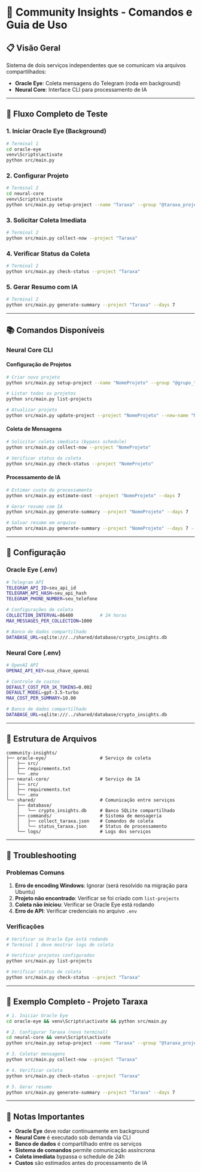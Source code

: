 # 🚀 Community Insights - Comandos e Guia de Uso

## 📋 **Visão Geral**

Sistema de dois serviços independentes que se comunicam via arquivos compartilhados:

- **Oracle Eye**: Coleta mensagens do Telegram (roda em background)
- **Neural Core**: Interface CLI para processamento de IA

---

## 🎯 **Fluxo Completo de Teste**

### **1. Iniciar Oracle Eye (Background)**
```bash
# Terminal 1
cd oracle-eye
venv\Scripts\activate
python src/main.py
```

### **2. Configurar Projeto**
```bash
# Terminal 2
cd neural-core
venv\Scripts\activate
python src/main.py setup-project --name "Taraxa" --group "@taraxa_project"
```

### **3. Solicitar Coleta Imediata**
```bash
# Terminal 2
python src/main.py collect-now --project "Taraxa"
```

### **4. Verificar Status da Coleta**
```bash
# Terminal 2
python src/main.py check-status --project "Taraxa"
```

### **5. Gerar Resumo com IA**
```bash
# Terminal 2
python src/main.py generate-summary --project "Taraxa" --days 7
```

---

## 📚 **Comandos Disponíveis**

### **Neural Core CLI**

#### **Configuração de Projetos**
```bash
# Criar novo projeto
python src/main.py setup-project --name "NomeProjeto" --group "@grupo_telegram"

# Listar todos os projetos
python src/main.py list-projects

# Atualizar projeto
python src/main.py update-project --project "NomeProjeto" --new-name "NovoNome"
```

#### **Coleta de Mensagens**
```bash
# Solicitar coleta imediata (bypass schedule)
python src/main.py collect-now --project "NomeProjeto"

# Verificar status da coleta
python src/main.py check-status --project "NomeProjeto"
```

#### **Processamento de IA**
```bash
# Estimar custo do processamento
python src/main.py estimate-cost --project "NomeProjeto" --days 7

# Gerar resumo com IA
python src/main.py generate-summary --project "NomeProjeto" --days 7

# Salvar resumo em arquivo
python src/main.py generate-summary --project "NomeProjeto" --days 7 --output "resumo.md"
```

---

## 🔧 **Configuração**

### **Oracle Eye (.env)**
```bash
# Telegram API
TELEGRAM_API_ID=seu_api_id
TELEGRAM_API_HASH=seu_api_hash
TELEGRAM_PHONE_NUMBER=seu_telefone

# Configurações de coleta
COLLECTION_INTERVAL=86400          # 24 horas
MAX_MESSAGES_PER_COLLECTION=1000

# Banco de dados compartilhado
DATABASE_URL=sqlite:///../shared/database/crypto_insights.db
```

### **Neural Core (.env)**
```bash
# OpenAI API
OPENAI_API_KEY=sua_chave_openai

# Controle de custos
DEFAULT_COST_PER_1K_TOKENS=0.002
DEFAULT_MODEL=gpt-3.5-turbo
MAX_COST_PER_SUMMARY=10.00

# Banco de dados compartilhado
DATABASE_URL=sqlite:///../shared/database/crypto_insights.db
```

---

## 📁 **Estrutura de Arquivos**

```
community-insights/
├── oracle-eye/                    # Serviço de coleta
│   ├── src/
│   ├── requirements.txt
│   └── .env
├── neural-core/                   # Serviço de IA
│   ├── src/
│   ├── requirements.txt
│   └── .env
└── shared/                        # Comunicação entre serviços
    ├── database/
    │   └── crypto_insights.db     # Banco SQLite compartilhado
    ├── commands/                  # Sistema de mensageria
    │   ├── collect_taraxa.json    # Comandos de coleta
    │   └── status_taraxa.json     # Status de processamento
    └── logs/                      # Logs dos serviços
```

---

## 🚨 **Troubleshooting**

### **Problemas Comuns**

1. **Erro de encoding Windows**: Ignorar (será resolvido na migração para Ubuntu)
2. **Projeto não encontrado**: Verificar se foi criado com `list-projects`
3. **Coleta não iniciou**: Verificar se Oracle Eye está rodando
4. **Erro de API**: Verificar credenciais no arquivo `.env`

### **Verificações**

```bash
# Verificar se Oracle Eye está rodando
# Terminal 1 deve mostrar logs de coleta

# Verificar projetos configurados
python src/main.py list-projects

# Verificar status de coleta
python src/main.py check-status --project "Taraxa"
```

---

## 🎯 **Exemplo Completo - Projeto Taraxa**

```bash
# 1. Iniciar Oracle Eye
cd oracle-eye && venv\Scripts\activate && python src/main.py

# 2. Configurar Taraxa (novo terminal)
cd neural-core && venv\Scripts\activate
python src/main.py setup-project --name "Taraxa" --group "@taraxa_project"

# 3. Coletar mensagens
python src/main.py collect-now --project "Taraxa"

# 4. Verificar coleta
python src/main.py check-status --project "Taraxa"

# 5. Gerar resumo
python src/main.py generate-summary --project "Taraxa" --days 7
```

---

## 📝 **Notas Importantes**

- **Oracle Eye** deve rodar continuamente em background
- **Neural Core** é executado sob demanda via CLI
- **Banco de dados** é compartilhado entre os serviços
- **Sistema de comandos** permite comunicação assíncrona
- **Coleta imediata** bypassa o schedule de 24h
- **Custos** são estimados antes do processamento de IA
